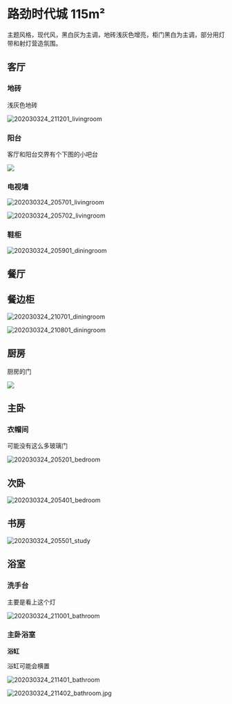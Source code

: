 # 路劲时代城 115m²

主题风格，现代风，黑白灰为主调，地砖浅灰色增亮，柜门黑白为主调，部分用灯带和射灯营造氛围。

## 客厅

### 地砖

浅灰色地砖

![202030324_211201_livingroom](../../../Images/MarkDownImages/202030324_211201_livingroom.jpg)

### 阳台

客厅和阳台交界有个下图的小吧台

![](../../../Images/MarkDownImages/202030324_201601_livingroom.jpg)

### 电视墙

![202030324_205701_livingroom](../../../Images/MarkDownImages/202030324_205701_livingroom.jpg)

![202030324_205702_livingroom](../../../Images/MarkDownImages/202030324_205702_livingroom.jpg)

### 鞋柜

![202030324_205901_diningroom](../../../Images/MarkDownImages/202030324_205901_diningroom.jpg)

## 餐厅

## 餐边柜

![202030324_210701_diningroom](../../../Images/MarkDownImages/202030324_210701_diningroom.jpg)

![202030324_210801_diningroom](../../../Images/MarkDownImages/202030324_210801_diningroom.jpg)

## 厨房

厨房的门

![](../../../Images/MarkDownImages/202030324_203001_kitchen.jpg)

## 主卧

### 衣帽间

可能没有这么多玻璃门

![202030324_205201_bedroom](../../../Images/MarkDownImages/202030324_205201_bedroom.jpg)

## 次卧

![202030324_205401_bedroom](../../../Images/MarkDownImages/202030324_205401_bedroom.jpg)

## 书房

![202030324_205501_study](../../../Images/MarkDownImages/202030324_205501_study.jpg)

## 浴室

### 洗手台

主要是看上这个灯

![202030324_211001_bathroom](../../../Images/MarkDownImages/202030324_211001_bathroom.jpg)

### 主卧浴室

**浴缸**

浴缸可能会横置

![202030324_211401_bathroom](../../../Images/MarkDownImages/202030324_211401_bathroom.jpg)

![202030324_211402_bathroom.jpg](../../../Images/MarkDownImages/202030324_211402_bathroom.jpg.jpg)